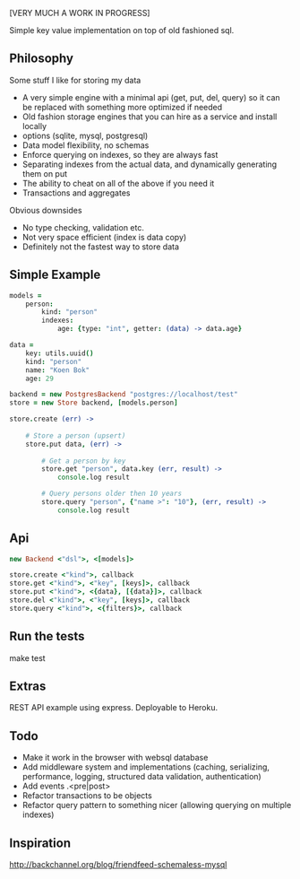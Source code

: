 [VERY MUCH A WORK IN PROGRESS]

Simple key value implementation on top of old fashioned sql.

## Philosophy

Some stuff I like for storing my data

- A very simple engine with a minimal api (get, put, del, query) so it can be replaced with something more optimized if needed
- Old fashion storage engines that you can hire as a service and install locally
- options (sqlite, mysql, postgresql)
- Data model flexibility, no schemas
- Enforce querying on indexes, so they are always fast
- Separating indexes from the actual data, and dynamically generating them on put
- The ability to cheat on all of the above if you need it
- Transactions and aggregates

Obvious downsides

- No type checking, validation etc.
- Not very space efficient (index is data copy)
- Definitely not the fastest way to store data
 

## Simple Example

```coffee
models = 
	person: 
		kind: "person"
		indexes:
			age: {type: "int", getter: (data) -> data.age}

data =
	key: utils.uuid()
	kind: "person"
	name: "Koen Bok"
	age: 29

backend = new PostgresBackend "postgres://localhost/test"
store = new Store backend, [models.person]

store.create (err) ->
	
	# Store a person (upsert)
	store.put data, (err) ->
		
		# Get a person by key
		store.get "person", data.key (err, result) ->
			console.log result

		# Query persons older then 10 years
		store.query "person", {"name >": "10"}, (err, result) ->
			console.log result
```


## Api

```coffee
new Backend <"dsl">, <[models]>

store.create <"kind">, callback
store.get <"kind">, <"key", [keys]>, callback
store.put <"kind">, <{data}, [{data}]>, callback
store.del <"kind">, <"key", [keys]>, callback
store.query <"kind">, <{filters}>, callback
```

## Run the tests

make test

## Extras

REST API example using express. Deployable to Heroku.

## Todo

- Make it work in the browser with websql database
- Add middleware system and implementations (caching, serializing, performance, logging, structured data validation, authentication)
- Add events <action>.<pre|post>
- Refactor transactions to be objects
- Refactor query pattern to something nicer (allowing querying on multiple indexes)
	
## Inspiration

http://backchannel.org/blog/friendfeed-schemaless-mysql